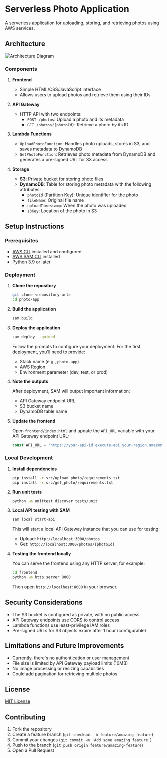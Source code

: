 # Serverless Photo Application

A serverless application for uploading, storing, and retrieving photos using AWS services.

## Architecture

![Architecture Diagram](https://via.placeholder.com/800x400?text=Serverless+Photo+App+Architecture)

### Components

1. **Frontend**
   - Simple HTML/CSS/JavaScript interface
   - Allows users to upload photos and retrieve them using their IDs

2. **API Gateway**
   - HTTP API with two endpoints:
     - `POST /photos`: Upload a photo and its metadata
     - `GET /photos/{photoId}`: Retrieve a photo by its ID

3. **Lambda Functions**
   - `UploadPhotoFunction`: Handles photo uploads, stores in S3, and saves metadata to DynamoDB
   - `GetPhotoFunction`: Retrieves photo metadata from DynamoDB and generates a pre-signed URL for S3 access

4. **Storage**
   - **S3**: Private bucket for storing photo files
   - **DynamoDB**: Table for storing photo metadata with the following attributes:
     - `photoId` (Partition Key): Unique identifier for the photo
     - `fileName`: Original file name
     - `uploadTimestamp`: When the photo was uploaded
     - `s3Key`: Location of the photo in S3

## Setup Instructions

### Prerequisites

- [AWS CLI](https://aws.amazon.com/cli/) installed and configured
- [AWS SAM CLI](https://docs.aws.amazon.com/serverless-application-model/latest/developerguide/serverless-sam-cli-install.html) installed
- Python 3.9 or later

### Deployment

1. **Clone the repository**

   ```bash
   git clone <repository-url>
   cd photo-app
   ```

2. **Build the application**

   ```bash
   sam build
   ```

3. **Deploy the application**

   ```bash
   sam deploy --guided
   ```

   Follow the prompts to configure your deployment. For the first deployment, you'll need to provide:
   - Stack name (e.g., `photo-app`)
   - AWS Region
   - Environment parameter (dev, test, or prod)

4. **Note the outputs**

   After deployment, SAM will output important information:
   - API Gateway endpoint URL
   - S3 bucket name
   - DynamoDB table name

5. **Update the frontend**

   Open `frontend/index.html` and update the `API_URL` variable with your API Gateway endpoint URL:

   ```javascript
   const API_URL = 'https://your-api-id.execute-api.your-region.amazonaws.com/dev';
   ```

### Local Development

1. **Install dependencies**

   ```bash
   pip install -r src/upload_photo/requirements.txt
   pip install -r src/get_photo/requirements.txt
   ```

2. **Run unit tests**

   ```bash
   python -m unittest discover tests/unit
   ```

3. **Local API testing with SAM**

   ```bash
   sam local start-api
   ```

   This will start a local API Gateway instance that you can use for testing:
   - Upload: `http://localhost:3000/photos`
   - Get: `http://localhost:3000/photos/{photoId}`

4. **Testing the frontend locally**

   You can serve the frontend using any HTTP server, for example:

   ```bash
   cd frontend
   python -m http.server 8000
   ```

   Then open `http://localhost:8000` in your browser.

## Security Considerations

- The S3 bucket is configured as private, with no public access
- API Gateway endpoints use CORS to control access
- Lambda functions use least-privilege IAM roles
- Pre-signed URLs for S3 objects expire after 1 hour (configurable)

## Limitations and Future Improvements

- Currently, there's no authentication or user management
- File size is limited by API Gateway payload limits (10MB)
- No image processing or resizing capabilities
- Could add pagination for retrieving multiple photos

## License

[MIT License](LICENSE)

## Contributing

1. Fork the repository
2. Create a feature branch (`git checkout -b feature/amazing-feature`)
3. Commit your changes (`git commit -m 'Add some amazing feature'`)
4. Push to the branch (`git push origin feature/amazing-feature`)
5. Open a Pull Request